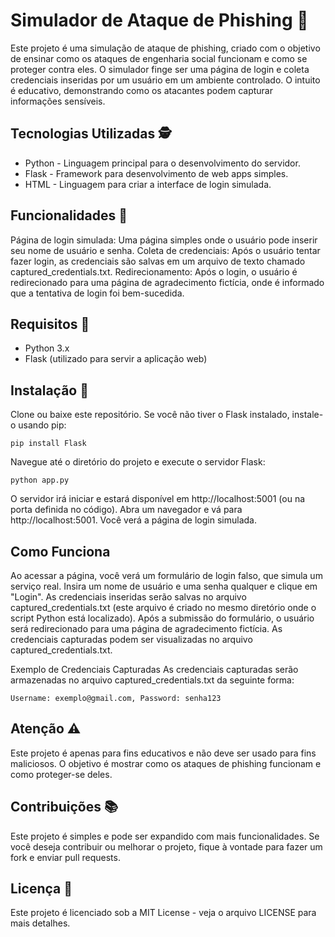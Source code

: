 # Simulador de Ataque de Phishing 👻
Este projeto é uma simulação de ataque de phishing, criado com o objetivo de ensinar como os ataques de engenharia social funcionam e como se proteger contra eles. O simulador finge ser uma página de login e coleta credenciais inseridas por um usuário em um ambiente controlado. O intuito é educativo, demonstrando como os atacantes podem capturar informações sensíveis.

## Tecnologias Utilizadas 🕵️
- Python - Linguagem principal para o desenvolvimento do servidor.
- Flask - Framework para desenvolvimento de web apps simples.
- HTML - Linguagem para criar a interface de login simulada.

## Funcionalidades 📌
Página de login simulada: Uma página simples onde o usuário pode inserir seu nome de usuário e senha.
Coleta de credenciais: Após o usuário tentar fazer login, as credenciais são salvas em um arquivo de texto chamado captured_credentials.txt.
Redirecionamento: Após o login, o usuário é redirecionado para uma página de agradecimento fictícia, onde é informado que a tentativa de login foi bem-sucedida.

## Requisitos 📌
- Python 3.x
- Flask (utilizado para servir a aplicação web)

## Instalação 🔔
Clone ou baixe este repositório.
Se você não tiver o Flask instalado, instale-o usando pip:
```
pip install Flask
```
Navegue até o diretório do projeto e execute o servidor Flask:
```
python app.py
```
O servidor irá iniciar e estará disponível em http://localhost:5001 (ou na porta definida no código).
Abra um navegador e vá para http://localhost:5001. Você verá a página de login simulada.

## Como Funciona
Ao acessar a página, você verá um formulário de login falso, que simula um serviço real.
Insira um nome de usuário e uma senha qualquer e clique em "Login".
As credenciais inseridas serão salvas no arquivo captured_credentials.txt (este arquivo é criado no mesmo diretório onde o script Python está localizado).
Após a submissão do formulário, o usuário será redirecionado para uma página de agradecimento fictícia.
As credenciais capturadas podem ser visualizadas no arquivo captured_credentials.txt.

Exemplo de Credenciais Capturadas
As credenciais capturadas serão armazenadas no arquivo captured_credentials.txt da seguinte forma:
```
Username: exemplo@gmail.com, Password: senha123
```
## Atenção ⚠️
Este projeto é apenas para fins educativos e não deve ser usado para fins maliciosos. O objetivo é mostrar como os ataques de phishing funcionam e como proteger-se deles.

## Contribuições 📚
Este projeto é simples e pode ser expandido com mais funcionalidades. Se você deseja contribuir ou melhorar o projeto, fique à vontade para fazer um fork e enviar pull requests.

## Licença 📍
Este projeto é licenciado sob a MIT License - veja o arquivo LICENSE para mais detalhes.
